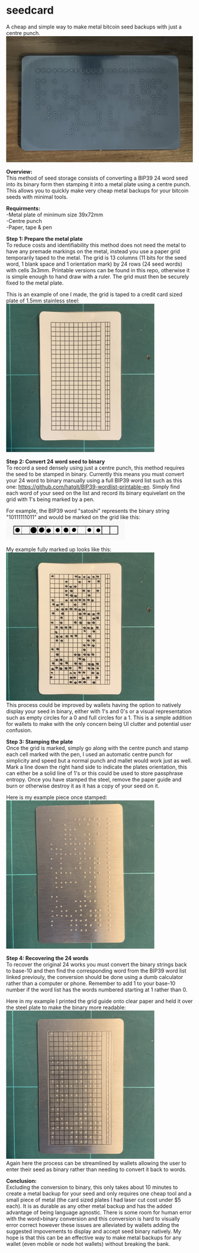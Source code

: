 # seedcard
A cheap and simple way to make metal bitcoin seed backups with just a centre punch.  
<a href="url"><img src="https://github.com/jakob6102/seedcard/blob/54f6e41d9b25fd3b1adae2c670cfc15970443eff/pictures/finished_plate.jpeg" height="340" width="520" ></a>  

    
    
**Overview:**  
This method of seed storage consists of converting a BIP39 24 word seed into its binary form then stamping it into a metal plate using a centre punch. 
This allows you to quickly make very cheap metal backups for your bitcoin seeds with minimal tools.

**Requirments:**  
-Metal plate of minimum size 39x72mm  
-Centre punch   
-Paper, tape & pen  
  
**Step 1: Prepare the metal plate**  
To reduce costs and identifiability this method does not need the metal to have any premade markings on the metal, instead you use a paper grid temporarily taped
to the metal. The grid is 13 columns (11 bits for the seed word, 1 blank space and 1 orientation mark) by 24 rows (24 seed words) with cells 3x3mm. Printable versions 
can be found in this repo, otherwise it is simple enough to hand draw with a ruler. The grid must then be securely fixed to the metal plate.  

This is an example of one I made, the grid is taped to a credit card sized plate of 1.5mm stainless steel:  
<a href="url"><img src="https://github.com/jakob6102/seedcard/blob/af31d04d9bfa1ac8f251f542d759e1714d883d83/pictures/blank_grid-cropped.jpg" height="400" width="400" ></a>  

  
**Step 2: Convert 24 word seed to binary**  
To record a seed densely using just a centre punch, this method requires the seed to be stamped in binary. Currently this means you must convert your 24 word to binary manually using a full BIP39 word list such as this one: https://github.com/hatgit/BIP39-wordlist-printable-en. Simply find each word of your seed on the list and record its binary equivelant on the grid with 1's being marked by a pen. 

For example, the BIP39 word "satoshi" represents the binary string "10111111011" and would be marked on the grid like this:  
![alt text](https://github.com/jakob6102/seedcard/blob/db034f124d1dfd947e9e75fc1d4239834f0aaa48/pictures/satoshi_example.jpeg?raw=true)  

My example fully marked up looks like this:  
<a href="url"><img src="https://github.com/jakob6102/seedcard/blob/db034f124d1dfd947e9e75fc1d4239834f0aaa48/pictures/marked_grid-cropped.jpg" height="400" width="400" ></a>  
This process could be improved by wallets having the option to natively display your seed in binary, either with 1's and 0's or a visual representation such as 
empty circles for a 0 and full circles for a 1. This is a simple addition for wallets to make with the only concern being UI clutter and potential user confusion.  

**Step 3: Stamping the plate**  
Once the grid is marked, simply go along with the centre punch and stamp each cell marked with the pen, I used an automatic centre punch for simplicity and speed but a normal punch and mallet would work just as well. Mark a line down the right hand side to indicate the plates orientation, this can either be a solid line of 1's or this could be used to store passphrase entropy. Once you have stamped the steel, remove the paper guide and burn or otherwise destroy it as it has a copy of your seed on it.  

Here is my example piece once stamped:  
<a href="url"><img src="https://github.com/jakob6102/seedcard/blob/db034f124d1dfd947e9e75fc1d4239834f0aaa48/pictures/stamped_plate-cropped.jpg" height="400" width="400" ></a>  

**Step 4: Recovering the 24 words**  
To recover the original 24 works you must convert the binary strings back to base-10 and then find the corresponding word from the BIP39 word list linked previouly, the conversion should be done using a dumb calculator rather than a computer or phone. Remember to add 1 to your base-10 number if the word list has the words numbered starting at 1 rather than 0.  

Here in my example I printed the grid guide onto clear paper and held it over the steel plate to make the binary more readable:  
<a href="url"><img src="https://github.com/jakob6102/seedcard/blob/a12ff90857793946c268233dbcf0d87859e1ad9e/pictures/plate_with_guide-cropped.jpg" height="400" width="400" ></a>  
Again here the process can be streamlined by wallets allowing the user to enter their seed as binary rather than needing to convert it back to words.   

**Conclusion:**  
Excluding the conversion to binary, this only takes about 10 minutes to create a metal backup for your seed and only requires one cheap tool and a small piece of metal (the card sized plates I had laser cut cost under $5 each). It is as durable as any other metal backup and has the added advantage of being language agnostic. There is some room for human error with the word>binary conversion and this conversion is hard to visually error correct however these issues are alleviated by wallets adding the suggested impovements to display and accept seed binary natively. My hope is that this can be an effective way to make metal backups for any wallet (even mobile or node hot wallets) without breaking the bank.



